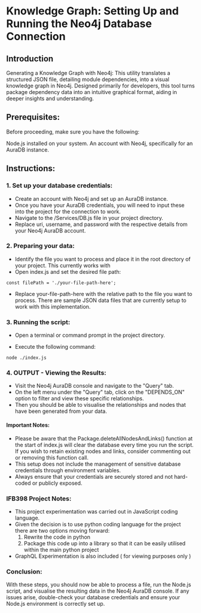 # Knowledge Graph: Setting Up and Running the Neo4j Database Connection

## Introduction
Generating a Knowledge Graph with Neo4j:
This utility translates a structured JSON file, detailing module dependencies, into a visual knowledge graph in Neo4j. Designed primarily for developers, this tool turns package dependency data into an intuitive graphical format, aiding in deeper insights and understanding.

## Prerequisites:
Before proceeding, make sure you have the following:

Node.js installed on your system.
An account with Neo4j, specifically for an AuraDB instance.

## Instructions:
### 1. Set up your database credentials:
- Create an account with Neo4j and set up an AuraDB instance.
- Once you have your AuraDB credentials, you will need to input these into the project for the connection to work.
- Navigate to the /Services/DB.js file in your project directory.
- Replace uri, username, and password with the respective details from your Neo4j AuraDB account.

### 2. Preparing your data:
- Identify the file you want to process and place it in the root directory of your project. This currently works with
- Open index.js and set the desired file path:

`const filePath = './your-file-path-here';`

- Replace your-file-path-here with the relative path to the file you want to process. There are sample JSON data files that are currently setup to work with this implementation.

### 3. Running the script:
- Open a terminal or command prompt in the project directory.

- Execute the following command:

`node ./index.js`

### 4. OUTPUT - Viewing the Results:
- Visit the Neo4j AuraDB console and navigate to the "Query" tab.
- On the left menu under the "Query" tab, click on the "DEPENDS_ON" option to filter and view these specific relationships.
- Then you should be able to visualise the relationships and nodes that have been generated from your data. 

#### Important Notes:
- Please be aware that the Package.deleteAllNodesAndLinks() function at the start of index.js will clear the database every time you run the script. If you wish to retain existing nodes and links, consider commenting out or removing this function call.
- This setup does not include the management of sensitive database credentials through environment variables. 
- Always ensure that your credentials are securely stored and not hard-coded or publicly exposed.

### IFB398 Project Notes:
- This project experimentation was carried out in JavaScript coding language.
- Given the decision is to use python coding language for the project there are two options moving forward:
    1. Rewrite the code in python
    2. Package this code up into a library so that it can be easily utilised within the main python project
- GraphQL Experimentation is also included ( for viewing purposes only ) 
  
### Conclusion:
With these steps, you should now be able to process a file, run the Node.js script, and visualise the resulting data
in the Neo4j AuraDB console. If any issues arise, double-check your database credentials and ensure your Node.js environment is correctly set up.
